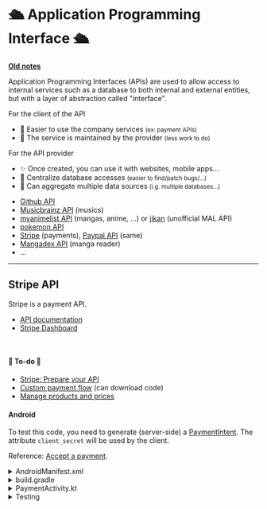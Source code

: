 # 🛳️ Application Programming Interface 🛳️

**[Old notes](_old.md)**

<div class="row row-cols-md-2 mt-4"><div>

Application Programming Interfaces (APIs) are used to allow access to internal services such as a database to both internal and external entities, but with a layer of abstraction called "interface".

For the client of the API

* 💐 Easier to use the company services <small>(ex: payment APIs)</small>
* 🍹 The service is maintained by the provider <small>(less work to do)</small>

For the API provider

* ✨ Once created, you can use it with websites, mobile apps...
* 🍹 Centralize database accesses <small>(easier to find/patch bugs/...)</small>
* 💎 Can aggregate multiple data sources <small>(i.g. multiple databases...)</small>
</div><div>

* [Github API](https://docs.github.com/en/rest/guides/getting-started-with-the-rest-api)
* [Musicbrainz API](https://musicbrainz.org/doc/MusicBrainz_API) (musics)
* [myanimelist API](https://myanimelist.net/apiconfig/references/api/v2) (mangas, anime, ...) or [jikan](https://jikan.moe/) (unofficial MAL API)
* [pokemon API](https://pokeapi.co/)
* [Stripe](https://stripe.com/docs/api) (payments), [Paypal API](https://developer.paypal.com/docs/api/overview/) (same)
* [Mangadex API](https://api.mangadex.org/docs.html) (manga reader)
* ...
</div></div>

<hr class="sep-both">

## Stripe API

<div class="row row-cols-md-2 mt-4"><div>

Stripe is a payment API.

* [API documentation](https://stripe.com/docs/api)
* [Stripe Dashboard](https://dashboard.stripe.com/)

<br>

#### 👻 To-do 👻

<p>

* [Stripe: Prepare your API](https://stripe.com/docs/mobile/android/basic#prepare-your-api)
* [Custom payment flow](https://stripe.com/docs/payments/quickstart) (can download code)
* [Manage products and prices](https://stripe.com/docs/products-prices/manage-prices?dashboard-or-api=api)
</p>

</div><div>

#### Android

To test this code, you need to generate (server-side) a [PaymentIntent](https://stripe.com/docs/api/payment_intents/create?lang=node). The attribute `client_secret` will be used by the client.

Reference: [Accept a payment](https://stripe.com/docs/payments/accept-a-payment?platform=android).

<details class="details-e">
<summary>AndroidManifest.xml</summary>

```diff
+    <uses-permission android:name="android.permission.INTERNET" />

    <application
+        android:name=".MainApplication"
```
</details>

<details class="details-e">
<summary>build.gradle</summary>

```diff
dependencies {
    ...
+   implementation 'com.stripe:stripe-android:20.16.1'
    ...
}
```
</details>

<details class="details-e">
<summary>PaymentActivity.kt</summary>

```kotlin
import android.os.Bundle
import android.util.Log
import android.widget.Button
import androidx.appcompat.app.AppCompatActivity
import com.stripe.android.PaymentConfiguration
import com.stripe.android.paymentsheet.PaymentSheet
import com.stripe.android.paymentsheet.PaymentSheetResult

class PaymentActivity : AppCompatActivity() {
    lateinit var paymentSheet: PaymentSheet
    lateinit var paymentIntentClientSecret: String

    override fun onCreate(savedInstanceState: Bundle?) {
        super.onCreate(savedInstanceState)
        setContentView(R.layout.activity_main)

        // config
        paymentSheet = PaymentSheet(this, ::onPaymentSheetResult)
        paymentIntentClientSecret = "CLIENT_PAYMENT_INTENT"
    }

    // call this method when the client request a payment
    private fun presentPaymentSheet() {
        paymentSheet.presentWithPaymentIntent(
            paymentIntentClientSecret,
            PaymentSheet.Configuration(
                merchantDisplayName = "YOUR_MERCHANT_NAME",
                allowsDelayedPaymentMethods = false
            )
        )
    }

    private fun onPaymentSheetResult(paymentSheetResult: PaymentSheetResult) {
        when(paymentSheetResult) {
            is PaymentSheetResult.Canceled -> {
                // do something
            }
            is PaymentSheetResult.Failed -> {
                // do something | see paymentSheetResult.error
            }
            is PaymentSheetResult.Completed -> {
                // do something
            }
        }
    }
}
```

As shown [here](https://stripe.com/docs/libraries/android), you should use Application for initialization.

```kotlin
import android.app.Application
import com.stripe.android.PaymentConfiguration

class MainApplication : Application() {
    override fun onCreate() {
        super.onCreate()
        PaymentConfiguration.init(
            applicationContext,
            "pk_PUBLIC_KEY_HERE"
        )
    }
}
```

</details>

<details class="details-e">
<summary>Testing</summary>

* `4242 4242 4242 4242` (any CVC/...): OK
* `4000 0025 0000 3155` (any CVC/...): Authentication required
* `4000 0000 0000 9995` (any CVC/...): Refused
</details>
</div></div>